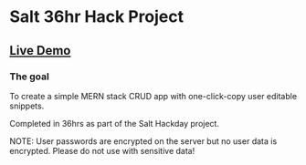 # Salt 36hr Hack Project

## [Live Demo](https://immense-coast-30841.herokuapp.com/)

### The goal

To create a simple MERN stack CRUD app with one-click-copy user editable snippets.

Completed in 36hrs as part of the Salt Hackday project.

NOTE: User passwords are encrypted on the server but no user data is encrypted. Please do not use with sensitive data!